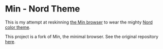 # Min - Nord Theme

This is my attempt at reskinning [the Min browser](https://minbrowser.org/) to wear the mighty [Nord color theme](https://www.nordtheme.com/).

This project is a fork of Min, the minimal browser. See the original repository [here](https://github.com/minbrowser/min).
